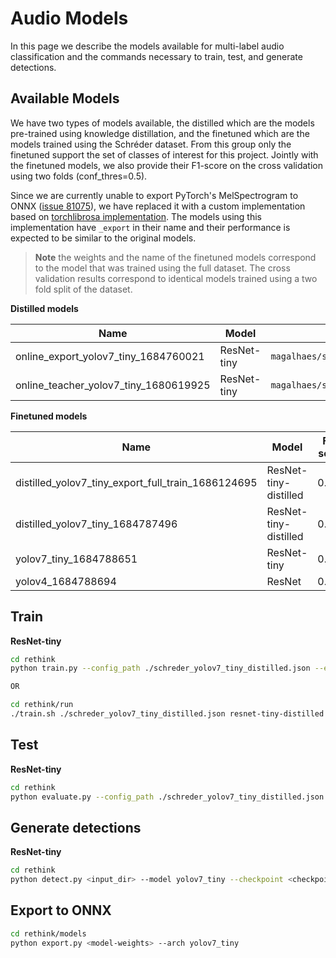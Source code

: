 # Audio Models

In this page we describe the models available for multi-label audio classification and the commands necessary to train, test, and generate detections.

## Available Models

We have two types of models available, the distilled which are the models pre-trained using knowledge distillation, and the finetuned which are the models trained using the Schréder dataset. From this group only the finetuned support the set of classes of interest for this project. Jointly with the  finetuned models, we also provide their F1-score on the cross validation using two folds (conf_thres=0.5).

Since we are currently unable to export PyTorch's MelSpectrogram to ONNX ([issue 81075](https://github.com/pytorch/pytorch/issues/81075)), we have replaced it with a custom implementation based on [torchlibrosa implementation](https://github.com/qiuqiangkong/torchlibrosa/blob/master/torchlibrosa/stft.py). The models using this implementation have `_export` in their name and their performance is expected to be similar to the original models.

> **Note** the weights and the name of the finetuned models correspond to the model that was trained using the full dataset. The cross validation results correspond to identical models trained using a two fold split of the dataset.

**Distilled models**

| Name                                  | Model       | Weights                                                                         |
| ------------------------------------- | ----------- | ------------------------------------------------------------------------------- |
| online_export_yolov7_tiny_1684760021  | ResNet-tiny | `magalhaes/sound/distillations/online_export_yolov7_tiny_1684760021/last0.pth`  |
| online_teacher_yolov7_tiny_1680619925 | ResNet-tiny | `magalhaes/sound/distillations/online_teacher_yolov7_tiny_1680619925/last0.pth` |

**Finetuned models**

| Name                                               | Model                 | F1-score | Weights                                                                                           |
| -------------------------------------------------- | --------------------- | -------- | ------------------------------------------------------------------------------------------------- |
| distilled_yolov7_tiny_export_full_train_1686124695 | ResNet-tiny-distilled | 0.663    | `magalhaes/sound/checkpoints/distilled_yolov7_tiny_export_full_train_1686124695/model_best_1.pth` |
| distilled_yolov7_tiny_1684787496                   | ResNet-tiny-distilled | 0.669    |                                                                                                   |
| yolov7_tiny_1684788651                             | ResNet-tiny           | 0.657    |                                                                                                   |
| yolov4_1684788694                                  | ResNet                | 0.667    |                                                                                                   |

## Train

**ResNet-tiny**

```bash
cd rethink
python train.py --config_path ./schreder_yolov7_tiny_distilled.json --exp_name resnet-tiny-distilled

OR

cd rethink/run
./train.sh ./schreder_yolov7_tiny_distilled.json resnet-tiny-distilled
```

## Test

**ResNet-tiny**

```bash
cd rethink
python evaluate.py --config_path ./schreder_yolov7_tiny_distilled.json
```

## Generate detections

**ResNet-tiny**

```bash
cd rethink
python detect.py <input_dir> --model yolov7_tiny --checkpoint <checkpoint_path> --out_dir <output_dir>
```

## Export to ONNX

```bash
cd rethink/models
python export.py <model-weights> --arch yolov7_tiny
```
